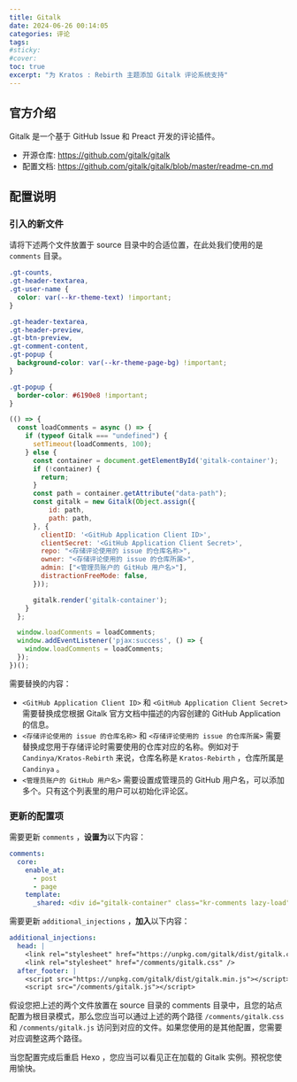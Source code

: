 ```yaml
---
title: Gitalk
date: 2024-06-26 00:14:05
categories: 评论
tags:
#sticky:
#cover:
toc: true
excerpt: "为 Kratos : Rebirth 主题添加 Gitalk 评论系统支持"
---
```


## 官方介绍

Gitalk 是一个基于 GitHub Issue 和 Preact 开发的评论插件。

- 开源仓库: https://github.com/gitalk/gitalk
- 配置文档: https://github.com/gitalk/gitalk/blob/master/readme-cn.md

## 配置说明

### 引入的新文件

请将下述两个文件放置于 source 目录中的合适位置，在此处我们使用的是 `comments` 目录。

```css gitalk.css
.gt-counts,
.gt-header-textarea,
.gt-user-name {
  color: var(--kr-theme-text) !important;
}

.gt-header-textarea,
.gt-header-preview,
.gt-btn-preview,
.gt-comment-content,
.gt-popup {
  background-color: var(--kr-theme-page-bg) !important;
}

.gt-popup {
  border-color: #6190e8 !important;
}
```

```js gitalk.js
(() => {
  const loadComments = async () => {
    if (typeof Gitalk === "undefined") {
      setTimeout(loadComments, 100);
    } else {
      const container = document.getElementById('gitalk-container');
      if (!container) {
        return;
      }
      const path = container.getAttribute("data-path");
      const gitalk = new Gitalk(Object.assign({
          id: path,
          path: path,
      }, {
        clientID: '<GitHub Application Client ID>',
        clientSecret: '<GitHub Application Client Secret>',
        repo: "<存储评论使用的 issue 的仓库名称>",
        owner: "<存储评论使用的 issue 的仓库所属>",
        admin: ["<管理员账户的 GitHub 用户名>"],
        distractionFreeMode: false,
      }));

      gitalk.render('gitalk-container');
    }
  };

  window.loadComments = loadComments;
  window.addEventListener('pjax:success', () => {
    window.loadComments = loadComments;
  });
})();
```

需要替换的内容：

- `<GitHub Application Client ID>` 和 `<GitHub Application Client Secret>` 需要替换成您根据 Gitalk 官方文档中描述的内容创建的 GitHub Application 的信息。
- `<存储评论使用的 issue 的仓库名称>` 和 `<存储评论使用的 issue 的仓库所属>` 需要替换成您用于存储评论时需要使用的仓库对应的名称。例如对于 `Candinya/Kratos-Rebirth` 来说，仓库名称是 `Kratos-Rebirth` ，仓库所属是 `Candinya` 。
- `<管理员账户的 GitHub 用户名>` 需要设置成管理员的 GitHub 用户名，可以添加多个。只有这个列表里的用户可以初始化评论区。

### 更新的配置项

需要更新 `comments` ，**设置为**以下内容：

```yml
comments:
  core:
    enable_at:
      - post
      - page
    template:
      _shared: <div id="gitalk-container" class="kr-comments lazy-load" data-path="$PATH"></div>
```

需要更新 `additional_injections` ，**加入**以下内容：

```yml
additional_injections:
  head: |
    <link rel="stylesheet" href="https://unpkg.com/gitalk/dist/gitalk.css">
    <link rel="stylesheet" href="/comments/gitalk.css" />
  after_footer: |
    <script src="https://unpkg.com/gitalk/dist/gitalk.min.js"></script>
    <script src="/comments/gitalk.js"></script>
```

假设您把上述的两个文件放置在 source 目录的 comments 目录中，且您的站点配置为根目录模式，那么您应当可以通过上述的两个路径 `/comments/gitalk.css` 和 `/comments/gitalk.js` 访问到对应的文件。如果您使用的是其他配置，您需要对应调整这两个路径。

当您配置完成后重启 Hexo ，您应当可以看见正在加载的 Gitalk 实例。预祝您使用愉快。
